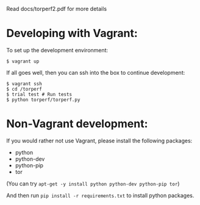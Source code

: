 Read docs/torperf2.pdf for more details

# Developing with Vagrant:

To set up the development environment:

    $ vagrant up

If all goes well, then you can ssh into the box to continue development:

    $ vagrant ssh
    $ cd /torperf
    $ trial test # Run tests
    $ python torperf/torperf.py

# Non-Vagrant development:
If you would rather not use Vagrant, please install the following packages:     
- python
- python-dev
- python-pip
- tor

(You can try `apt-get -y install python python-dev python-pip tor`)

And then run `pip install -r requirements.txt` to install python packages.
